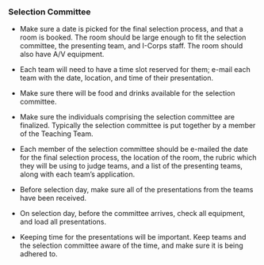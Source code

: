 ### Selection Committee

* Make sure a date is picked for the final selection process, and that a room is booked. The room should be large enough to fit the selection committee, the presenting team, and I-Corps staff. The room should also have A/V equipment.

* Each team will need to have a time slot reserved for them; e-mail each team with the date, location, and time of their presentation.

* Make sure there will be food and drinks available for the selection committee.

* Make sure the individuals comprising the selection committee are finalized. Typically the selection committee is put together by a member of the Teaching Team.

* Each member of the selection committee should be e-mailed the date for the final selection process, the location of the room, the rubric which they will be using to judge teams, and a list of the presenting teams, along with each team’s application.

* Before selection day, make sure all of the presentations from the teams have been received.

* On selection day, before the committee arrives, check all equipment, and load all presentations.

* Keeping time for the presentations will be important. Keep teams and the selection committee aware of the time, and make sure it is being adhered to.
